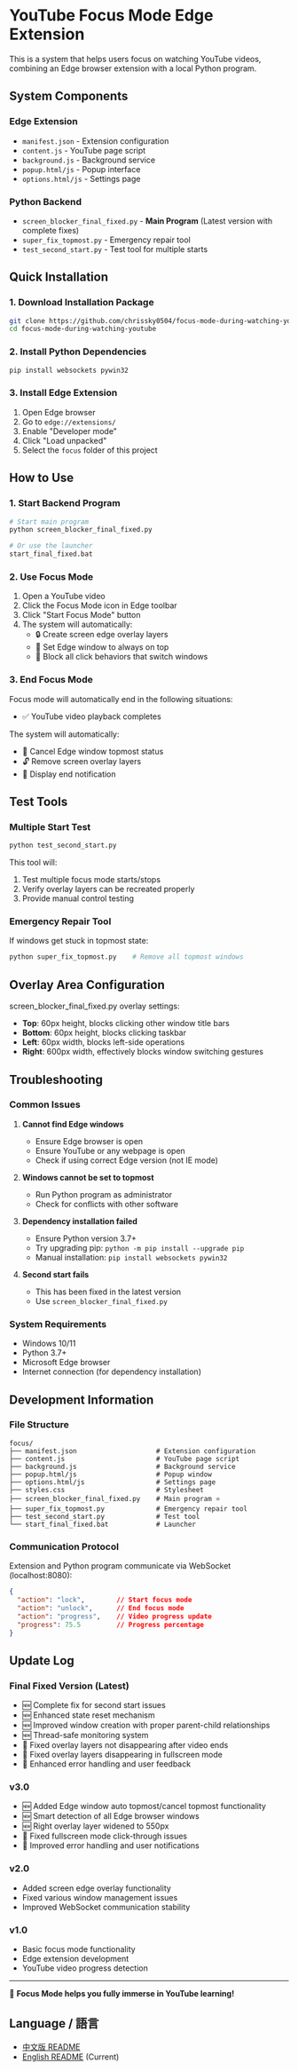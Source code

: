 # YouTube Focus Mode Edge Extension

This is a system that helps users focus on watching YouTube videos, combining an Edge browser extension with a local Python program.

## System Components

### Edge Extension
- `manifest.json` - Extension configuration
- `content.js` - YouTube page script
- `background.js` - Background service
- `popup.html/js` - Popup interface
- `options.html/js` - Settings page

### Python Backend
- `screen_blocker_final_fixed.py` - **Main Program** (Latest version with complete fixes)
- `super_fix_topmost.py` - Emergency repair tool
- `test_second_start.py` - Test tool for multiple starts

## Quick Installation

### 1. Download Installation Package
```bash
git clone https://github.com/chrissky0504/focus-mode-during-watching-youtube.git
cd focus-mode-during-watching-youtube
```

### 2. Install Python Dependencies
```bash
pip install websockets pywin32
```

### 3. Install Edge Extension
1. Open Edge browser
2. Go to `edge://extensions/`
3. Enable "Developer mode"
4. Click "Load unpacked"
5. Select the `focus` folder of this project

## How to Use

### 1. Start Backend Program
```bash
# Start main program
python screen_blocker_final_fixed.py

# Or use the launcher
start_final_fixed.bat
```

### 2. Use Focus Mode
1. Open a YouTube video
2. Click the Focus Mode icon in Edge toolbar
3. Click "Start Focus Mode" button
4. The system will automatically:
   - 🔒 Create screen edge overlay layers
   - 📌 Set Edge window to always on top
   - 🚫 Block all click behaviors that switch windows

### 3. End Focus Mode
Focus mode will automatically end in the following situations:
- ✅ YouTube video playback completes

The system will automatically:
- 📌 Cancel Edge window topmost status
- 🔓 Remove screen overlay layers
- 💬 Display end notification

## Test Tools

### Multiple Start Test
```bash
python test_second_start.py
```
This tool will:
1. Test multiple focus mode starts/stops
2. Verify overlay layers can be recreated properly
3. Provide manual control testing

### Emergency Repair Tool
If windows get stuck in topmost state:
```bash
python super_fix_topmost.py    # Remove all topmost windows
```

## Overlay Area Configuration

screen_blocker_final_fixed.py overlay settings:
- **Top**: 60px height, blocks clicking other window title bars
- **Bottom**: 60px height, blocks clicking taskbar
- **Left**: 60px width, blocks left-side operations
- **Right**: 600px width, effectively blocks window switching gestures

## Troubleshooting

### Common Issues

1. **Cannot find Edge windows**
   - Ensure Edge browser is open
   - Ensure YouTube or any webpage is open
   - Check if using correct Edge version (not IE mode)

2. **Windows cannot be set to topmost**
   - Run Python program as administrator
   - Check for conflicts with other software

3. **Dependency installation failed**
   - Ensure Python version 3.7+
   - Try upgrading pip: `python -m pip install --upgrade pip`
   - Manual installation: `pip install websockets pywin32`

4. **Second start fails**
   - This has been fixed in the latest version
   - Use `screen_blocker_final_fixed.py`

### System Requirements
- Windows 10/11
- Python 3.7+
- Microsoft Edge browser
- Internet connection (for dependency installation)

## Development Information

### File Structure
```
focus/
├── manifest.json                    # Extension configuration
├── content.js                       # YouTube page script
├── background.js                    # Background service
├── popup.html/js                    # Popup window
├── options.html/js                  # Settings page
├── styles.css                       # Stylesheet
├── screen_blocker_final_fixed.py    # Main program ⭐
├── super_fix_topmost.py             # Emergency repair tool
├── test_second_start.py             # Test tool
└── start_final_fixed.bat            # Launcher
```

### Communication Protocol
Extension and Python program communicate via WebSocket (localhost:8080):

```json
{
  "action": "lock",        // Start focus mode
  "action": "unlock",      // End focus mode  
  "action": "progress",    // Video progress update
  "progress": 75.5         // Progress percentage
}
```

## Update Log

### Final Fixed Version (Latest)
- 🆕 Complete fix for second start issues
- 🆕 Enhanced state reset mechanism
- 🆕 Improved window creation with proper parent-child relationships
- 🆕 Thread-safe monitoring system
- 🔧 Fixed overlay layers not disappearing after video ends
- 🔧 Fixed overlay layers disappearing in fullscreen mode
- 🔧 Enhanced error handling and user feedback

### v3.0
- 🆕 Added Edge window auto topmost/cancel topmost functionality
- 🆕 Smart detection of all Edge browser windows
- 🆕 Right overlay layer widened to 550px
- 🔧 Fixed fullscreen mode click-through issues
- 🔧 Improved error handling and user notifications

### v2.0
- Added screen edge overlay functionality
- Fixed various window management issues
- Improved WebSocket communication stability

### v1.0
- Basic focus mode functionality
- Edge extension development
- YouTube video progress detection

---

🎯 **Focus Mode helps you fully immerse in YouTube learning!**

## Language / 語言
- [中文版 README](README.md)
- [English README](README_EN.md) (Current)
